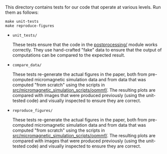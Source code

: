 This directory contains tests for our code that operate at various levels.
Run them as follows:

    make unit-tests
    make reproduce-figures


- `unit_tests/`

  These tests ensure that the code in the [postprocessing/](../src/postprocessing/)
  module works correctly. They use hand-crafted "fake" data to ensure that the
  output of computations can be compared to the expected result.

- `compare_data/`

  These tests re-generate the actual figures in the paper, both from pre-computed
  micromagnetic simulation data and from data that was computed "from scratch" using
  the scripts in [src/micromagnetic_simulation_scripts/oommf/](../src/micromagnetic_simulation_scripts/oommf/).
  The resulting plots are compared with images that were produced previously (using the
  unit-tested code) and visually inspected to ensure they are correct.


- `reproduce_figures/`

  These tests re-generate the actual figures in the paper, both from pre-computed
  micromagnetic simulation data and from data that was computed "from scratch" using
  the scripts in [src/micromagnetic_simulation_scripts/oommf/](../src/micromagnetic_simulation_scripts/oommf/).
  The resulting plots are compared with images that were produced previously (using the
  unit-tested code) and visually inspected to ensure they are correct.

